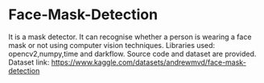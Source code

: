 # Face-Mask-Detection
It is a mask detector. It can recognise whether a person is wearing a face mask or not using computer vision techniques. 
Libraries used: opencv2,numpy,time and darkflow. 
Source code and dataset are provided. 
Dataset link: https://www.kaggle.com/datasets/andrewmvd/face-mask-detection
